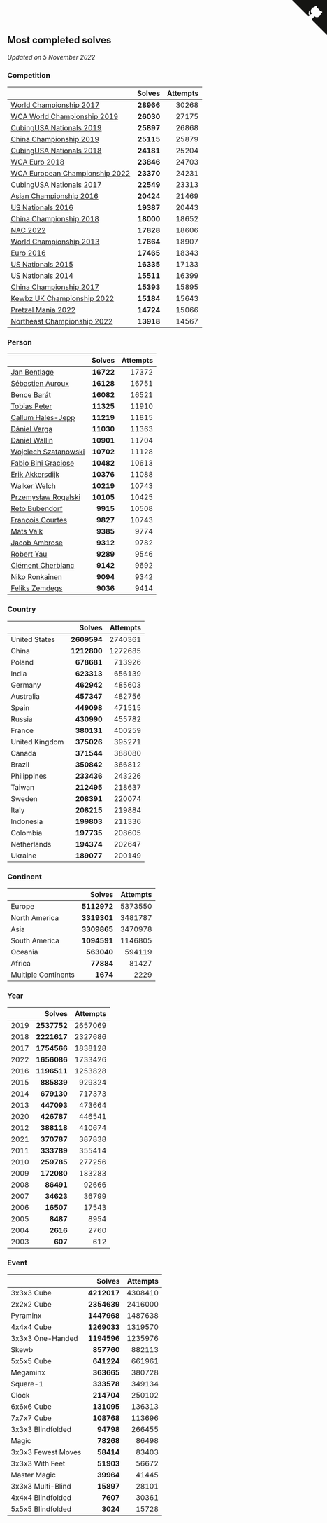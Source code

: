 ## Most completed solves

*Updated on  5 November 2022*


### Competition

|  | Solves | Attempts |
| :--- | ---: | ---: |
| [World Championship 2017](https://www.worldcubeassociation.org/competitions/WC2017) | **28966** | 30268 |
| [WCA World Championship 2019](https://www.worldcubeassociation.org/competitions/WC2019) | **26030** | 27175 |
| [CubingUSA Nationals 2019](https://www.worldcubeassociation.org/competitions/CubingUSANationals2019) | **25897** | 26868 |
| [China Championship 2019](https://www.worldcubeassociation.org/competitions/ChinaChampionship2019) | **25115** | 25879 |
| [CubingUSA Nationals 2018](https://www.worldcubeassociation.org/competitions/CubingUSANationals2018) | **24181** | 25204 |
| [WCA Euro 2018](https://www.worldcubeassociation.org/competitions/Euro2018) | **23846** | 24703 |
| [WCA European Championship 2022](https://www.worldcubeassociation.org/competitions/Euro2022) | **23370** | 24231 |
| [CubingUSA Nationals 2017](https://www.worldcubeassociation.org/competitions/CubingUSANationals2017) | **22549** | 23313 |
| [Asian Championship 2016](https://www.worldcubeassociation.org/competitions/AsianChampionship2016) | **20424** | 21469 |
| [US Nationals 2016](https://www.worldcubeassociation.org/competitions/USNationals2016) | **19387** | 20443 |
| [China Championship 2018](https://www.worldcubeassociation.org/competitions/ChinaChampionship2018) | **18000** | 18652 |
| [NAC 2022](https://www.worldcubeassociation.org/competitions/NAC2022) | **17828** | 18606 |
| [World Championship 2013](https://www.worldcubeassociation.org/competitions/WC2013) | **17664** | 18907 |
| [Euro 2016](https://www.worldcubeassociation.org/competitions/Euro2016) | **17465** | 18343 |
| [US Nationals 2015](https://www.worldcubeassociation.org/competitions/USNationals2015) | **16335** | 17133 |
| [US Nationals 2014](https://www.worldcubeassociation.org/competitions/USNationals2014) | **15511** | 16399 |
| [China Championship 2017](https://www.worldcubeassociation.org/competitions/ChinaChampionship2017) | **15393** | 15895 |
| [Kewbz UK Championship 2022](https://www.worldcubeassociation.org/competitions/KewbzUKChampionship2022) | **15184** | 15643 |
| [Pretzel Mania 2022](https://www.worldcubeassociation.org/competitions/PretzelMania2022) | **14724** | 15066 |
| [Northeast Championship 2022](https://www.worldcubeassociation.org/competitions/NortheastChampionship2022) | **13918** | 14567 |

### Person

|  | Solves | Attempts |
| :--- | ---: | ---: |
| [Jan Bentlage](https://www.worldcubeassociation.org/persons/2010BENT01) | **16722** | 17372 |
| [Sébastien Auroux](https://www.worldcubeassociation.org/persons/2008AURO01) | **16128** | 16751 |
| [Bence Barát](https://www.worldcubeassociation.org/persons/2008BARA01) | **16082** | 16521 |
| [Tobias Peter](https://www.worldcubeassociation.org/persons/2014PETE03) | **11325** | 11910 |
| [Callum Hales-Jepp](https://www.worldcubeassociation.org/persons/2012HALE01) | **11219** | 11815 |
| [Dániel Varga](https://www.worldcubeassociation.org/persons/2008VARG01) | **11030** | 11363 |
| [Daniel Wallin](https://www.worldcubeassociation.org/persons/2013WALL03) | **10901** | 11704 |
| [Wojciech Szatanowski](https://www.worldcubeassociation.org/persons/2011SZAT01) | **10702** | 11128 |
| [Fabio Bini Graciose](https://www.worldcubeassociation.org/persons/2010GRAC02) | **10482** | 10613 |
| [Erik Akkersdijk](https://www.worldcubeassociation.org/persons/2005AKKE01) | **10376** | 11088 |
| [Walker Welch](https://www.worldcubeassociation.org/persons/2011WELC01) | **10219** | 10743 |
| [Przemysław Rogalski](https://www.worldcubeassociation.org/persons/2013ROGA02) | **10105** | 10425 |
| [Reto Bubendorf](https://www.worldcubeassociation.org/persons/2012BUBE01) | **9915** | 10508 |
| [François Courtès](https://www.worldcubeassociation.org/persons/2008COUR01) | **9827** | 10743 |
| [Mats Valk](https://www.worldcubeassociation.org/persons/2007VALK01) | **9385** | 9774 |
| [Jacob Ambrose](https://www.worldcubeassociation.org/persons/2010AMBR01) | **9312** | 9782 |
| [Robert Yau](https://www.worldcubeassociation.org/persons/2009YAUR01) | **9289** | 9546 |
| [Clément Cherblanc](https://www.worldcubeassociation.org/persons/2014CHER05) | **9142** | 9692 |
| [Niko Ronkainen](https://www.worldcubeassociation.org/persons/2010RONK01) | **9094** | 9342 |
| [Feliks Zemdegs](https://www.worldcubeassociation.org/persons/2009ZEMD01) | **9036** | 9414 |

### Country

|  | Solves | Attempts |
| :--- | ---: | ---: |
| United States | **2609594** | 2740361 |
| China | **1212800** | 1272685 |
| Poland | **678681** | 713926 |
| India | **623313** | 656139 |
| Germany | **462942** | 485603 |
| Australia | **457347** | 482756 |
| Spain | **449098** | 471515 |
| Russia | **430990** | 455782 |
| France | **380131** | 400259 |
| United Kingdom | **375026** | 395271 |
| Canada | **371544** | 388080 |
| Brazil | **350842** | 366812 |
| Philippines | **233436** | 243226 |
| Taiwan | **212495** | 218637 |
| Sweden | **208391** | 220074 |
| Italy | **208215** | 219884 |
| Indonesia | **199803** | 211336 |
| Colombia | **197735** | 208605 |
| Netherlands | **194374** | 202647 |
| Ukraine | **189077** | 200149 |

### Continent

|  | Solves | Attempts |
| :--- | ---: | ---: |
| Europe | **5112972** | 5373550 |
| North America | **3319301** | 3481787 |
| Asia | **3309865** | 3470978 |
| South America | **1094591** | 1146805 |
| Oceania | **563040** | 594119 |
| Africa | **77884** | 81427 |
| Multiple Continents | **1674** | 2229 |

### Year

|  | Solves | Attempts |
| :--- | ---: | ---: |
| 2019 | **2537752** | 2657069 |
| 2018 | **2221617** | 2327686 |
| 2017 | **1754566** | 1838128 |
| 2022 | **1656086** | 1733426 |
| 2016 | **1196511** | 1253828 |
| 2015 | **885839** | 929324 |
| 2014 | **679130** | 717373 |
| 2013 | **447093** | 473664 |
| 2020 | **426787** | 446541 |
| 2012 | **388118** | 410674 |
| 2021 | **370787** | 387838 |
| 2011 | **333789** | 355414 |
| 2010 | **259785** | 277256 |
| 2009 | **172080** | 183283 |
| 2008 | **86491** | 92666 |
| 2007 | **34623** | 36799 |
| 2006 | **16507** | 17543 |
| 2005 | **8487** | 8954 |
| 2004 | **2616** | 2760 |
| 2003 | **607** | 612 |

### Event

|  | Solves | Attempts |
| :--- | ---: | ---: |
| 3x3x3 Cube | **4212017** | 4308410 |
| 2x2x2 Cube | **2354639** | 2416000 |
| Pyraminx | **1447968** | 1487638 |
| 4x4x4 Cube | **1269033** | 1319570 |
| 3x3x3 One-Handed | **1194596** | 1235976 |
| Skewb | **857760** | 882113 |
| 5x5x5 Cube | **641224** | 661961 |
| Megaminx | **363665** | 380728 |
| Square-1 | **333578** | 349134 |
| Clock | **214704** | 250102 |
| 6x6x6 Cube | **131095** | 136313 |
| 7x7x7 Cube | **108768** | 113696 |
| 3x3x3 Blindfolded | **94798** | 266455 |
| Magic | **78268** | 86498 |
| 3x3x3 Fewest Moves | **58414** | 83403 |
| 3x3x3 With Feet | **51903** | 56672 |
| Master Magic | **39964** | 41445 |
| 3x3x3 Multi-Blind | **15897** | 28101 |
| 4x4x4 Blindfolded | **7607** | 30361 |
| 5x5x5 Blindfolded | **3024** | 15728 |


<a href="https://github.com/JustinTimeCuber/wca_statistics" class="github-corner" aria-label="View source on Github"><svg width="80" height="80" viewBox="0 0 250 250" style="fill:#151513; color:#fff; position: absolute; top: 0; border: 0; right: 0;" aria-hidden="true"><path d="M0,0 L115,115 L130,115 L142,142 L250,250 L250,0 Z"></path><path d="M128.3,109.0 C113.8,99.7 119.0,89.6 119.0,89.6 C122.0,82.7 120.5,78.6 120.5,78.6 C119.2,72.0 123.4,76.3 123.4,76.3 C127.3,80.9 125.5,87.3 125.5,87.3 C122.9,97.6 130.6,101.9 134.4,103.2" fill="currentColor" style="transform-origin: 130px 106px;" class="octo-arm"></path><path d="M115.0,115.0 C114.9,115.1 118.7,116.5 119.8,115.4 L133.7,101.6 C136.9,99.2 139.9,98.4 142.2,98.6 C133.8,88.0 127.5,74.4 143.8,58.0 C148.5,53.4 154.0,51.2 159.7,51.0 C160.3,49.4 163.2,43.6 171.4,40.1 C171.4,40.1 176.1,42.5 178.8,56.2 C183.1,58.6 187.2,61.8 190.9,65.4 C194.5,69.0 197.7,73.2 200.1,77.6 C213.8,80.2 216.3,84.9 216.3,84.9 C212.7,93.1 206.9,96.0 205.4,96.6 C205.1,102.4 203.0,107.8 198.3,112.5 C181.9,128.9 168.3,122.5 157.7,114.1 C157.9,116.9 156.7,120.9 152.7,124.9 L141.0,136.5 C139.8,137.7 141.6,141.9 141.8,141.8 Z" fill="currentColor" class="octo-body"></path></svg></a><style>.github-corner:hover .octo-arm{animation:octocat-wave 560ms ease-in-out}@keyframes octocat-wave{0%,100%{transform:rotate(0)}20%,60%{transform:rotate(-25deg)}40%,80%{transform:rotate(10deg)}}@media (max-width:500px){.github-corner:hover .octo-arm{animation:none}.github-corner .octo-arm{animation:octocat-wave 560ms ease-in-out}}</style>
